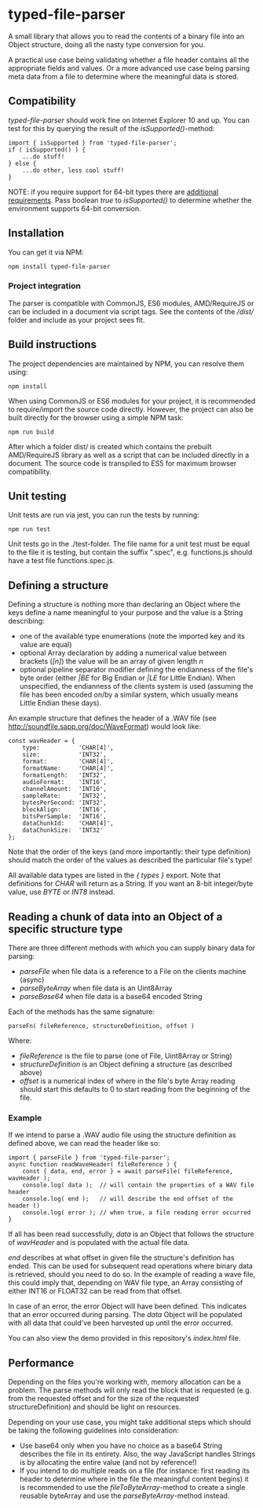 # typed-file-parser

A small library that allows you to read the contents of a binary file into an
Object structure, doing all the nasty type conversion for you.

A practical use case being validating whether a file header contains all the
appropriate fields and values. Or a more advanced use case being parsing meta
data from a file to determine where the meaningful data is stored.

## Compatibility

_typed-file-parser_ should work fine on Internet Explorer 10 and up. You can
test for this by querying the result of the _isSupported()_-method:

```
import { isSupported } from 'typed-file-parser';
if ( isSupported() ) {
    ...do stuff!
} else {
    ...do other, less cool stuff!
}
```

NOTE: if you require support for 64-bit types there are [additional requirements](https://caniuse.com/?search=bigint).
Pass boolean _true_ to _isSupported()_ to determine whether the environment supports 64-bit conversion.

## Installation

You can get it via NPM:

```
npm install typed-file-parser
```

### Project integration

The parser is compatible with CommonJS, ES6 modules, AMD/RequireJS or can be included in a document via script tags.
See the contents of the _/dist/_ folder and include as your project sees fit.

## Build instructions

The project dependencies are maintained by NPM, you can resolve them using:

```
npm install
```

When using CommonJS or ES6 modules for your project, it is recommended to require/import the source code directly.
However, the project can also be built directly for the browser using a simple NPM task:

```
npm run build
```

After which a folder dist/ is created which contains the prebuilt AMD/RequireJS library as well as a script that can be included directly in a document.
The source code is transpiled to ES5 for maximum browser compatibility.

## Unit testing

Unit tests are run via jest, you can run the tests by running:

```
npm run test
```

Unit tests go in the ./test-folder. The file name for a unit test must be equal to the file it is testing, but contain the suffix ".spec", e.g. functions.js should have a test file functions.spec.js.

## Defining a structure

Defining a structure is nothing more than declaring an Object where the keys
define a name meaningful to your purpose and the value is a String describing:

* one of the available type enumerations (note the imported key and its value are equal)
* optional Array declaration by adding a numerical value between brackets (_[n]_) the
  value will be an array of given length _n_
* optional pipeline separator modifier defining the endianness of the file's byte order
  (either _|BE_ for Big Endian or _|LE_ for Little Endian). When unspecified, the
  endianness of the clients system is used (assuming the file has been encoded on/by a similar
  system, which usually means Little Endian these days).

An example structure that defines the header of a .WAV file (see http://soundfile.sapp.org/doc/WaveFormat)
would look like:

```
const wavHeader = {
    type:           'CHAR[4]',
    size:           'INT32',
    format:         'CHAR[4]',
    formatName:     'CHAR[4]',
    formatLength:   'INT32',
    audioFormat:    'INT16',
    channelAmount:  'INT16',
    sampleRate:     'INT32',
    bytesPerSecond: 'INT32',
    blockAlign:     'INT16',
    bitsPerSample:  'INT16',
    dataChunkId:    'CHAR[4]',
    dataChunkSize:  'INT32'
};
```

Note that the order of the keys (and more importantly: their type definition) should match
the order of the values as described the particular file's type!

All available data types are listed in the _{ types }_ export. Note that definitions
for _CHAR_ will return as a String. If you want an 8-bit integer/byte value, use
_BYTE_ or _INT8_ instead.

## Reading a chunk of data into an Object of a specific structure type

There are three different methods with which you can supply binary data for parsing:

* _parseFile_ when file data is a reference to a File on the clients machine (async)
* _parseByteArray_ when file data is an Uint8Array
* _parseBase64_ when file data is a base64 encoded String

Each of the methods has the same signature:

```
parseFn( fileReference, structureDefinition, offset )
```

Where:

* _fileReference_ is the file to parse (one of File, Uint8Array or String)
* _structureDefinition_ is an Object defining a structure (as described above)
* _offset_ is a numerical index of where in the file's byte Array reading should start
  this defaults to 0 to start reading from the beginning of the file.

### Example

If we intend to parse a .WAV audio file using the structure definition as defined
above, we can read the header like so:

```
import { parseFile } from 'typed-file-parser';
async function readWaveHeader( fileReference ) {
    const { data, end, error } = await parseFile( fileReference, wavHeader );
    console.log( data );  // will contain the properties of a WAV file header
    console.log( end );   // will describe the end offset of the header ()
    console.log( error ); // when true, a file reading error occurred
}
```

If all has been read successfully, _data_ is an Object that follows
the structure of _wavHeader_ and is populated with the actual file data.

_end_ describes at what offset in given file the structure's definition has ended.
This can be used for subsequent read operations where binary data is retrieved,
should you need to do so. In the example of reading a wave file, this could imply
that, depending on WAV file type, an Array consisting of either INT16 or FLOAT32
can be read from that offset.

In case of an error, the error Object will have been defined. This indicates
that an error occurred during parsing. The _data_ Object will be populated
with all data that could've been harvested up until the error occurred.

You can also view the demo provided in this repository's _index.html_ file.

## Performance

Depending on the files you're working with, memory allocation can be a problem.
The parse methods will only read the block that is requested (e.g. from the
requested offset and for the size of the requested structureDefinition) and
should be light on resources.

Depending on your use case, you might take additional steps which should be
taking the following guidelines into consideration:

* Use base64 only when you have no choice as a base64 String describes the
  file in its entirety. Also, the way JavaScript handles Strings is by
  allocating the entire value (and not by reference!)
* If you intend to do multiple reads on a file (for instance: first reading
  its header to determine where in the file the meaningful content begins) it
  is recommended to use the _fileToByteArray_-method to create a single
  reusable byteArray and use the _parseByteArray_-method instead.
